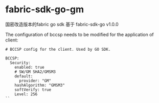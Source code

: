 # fabric-sdk-go-gm
国密改造版本的fabric go sdk
基于 fabric-sdk-go v1.0.0 



The configuration of bccsp needs to be modified for the application of client:

```
# BCCSP config for the client. Used by GO SDK.

BCCSP:
  Security:
    enabled: true
    # SW/GM SHA2/GMSM3
    default:
      provider: "GM"
    hashAlgorithm: "GMSM3"
    softVerify: true
    Level: 256
``
